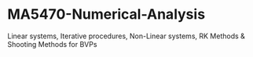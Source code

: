 # MA5470-Numerical-Analysis
Linear systems, Iterative procedures, Non-Linear systems, RK Methods & Shooting Methods for BVPs
